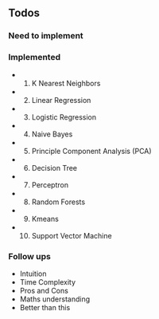 ## Todos

### Need to implement

### Implemented
- 1. K Nearest Neighbors
- 2. Linear Regression
- 3. Logistic Regression
- 4. Naive Bayes
- 5. Principle Component Analysis (PCA)
- 6. Decision Tree
- 7. Perceptron
- 8. Random Forests
- 9. Kmeans
- 10. Support Vector Machine

### Follow ups
- Intuition
- Time Complexity
- Pros and Cons
- Maths understanding
- Better than this